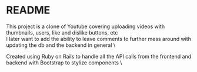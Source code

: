 # README

This project is a clone of Youtube covering uploading videos with thumbnails, users, like and dislike buttons, etc \
I later want to add the ability to leave comments to further mess around with updating the db and the backend in general \

Created using Ruby on Rails to handle all the API calls from the frontend and backend with Bootstrap to stylize components \